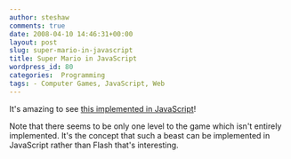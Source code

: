 ```yaml
---
author: steshaw
comments: true
date: 2008-04-10 14:46:31+00:00
layout: post
slug: super-mario-in-javascript
title: Super Mario in JavaScript
wordpress_id: 80
categories:  Programming
tags: - Computer Games, JavaScript, Web
---
```


It's amazing to see [this implemented in JavaScript](http://blog.nihilogic.dk/2008/04/super-mario-in-14kb-javascript.html)!

Note that there seems to be only one level to the game which isn't entirely implemented. It's the concept that such a beast can be implemented in JavaScript rather than Flash that's interesting.
